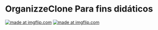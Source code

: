 # OrganizzeClone Para fins didáticos
<a href="https://imgflip.com/gif/39scoz"><img src="https://i.imgflip.com/39scoz.gif" title="made at imgflip.com"/></a>
<a href="https://imgflip.com/gif/39sdg0"><img src="https://i.imgflip.com/39sdg0.gif" title="made at imgflip.com"/></a>
